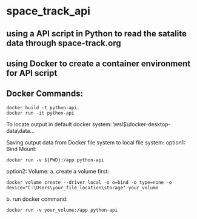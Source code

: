 # space_track_api
## using a API script in Python to read the satalite data through space-track.org
## using Docker to create a container environment for API script

## Docker Commands:
```
docker build -t python-api.
docker run -it python-api
```
To locate output in default docker system:
\\wsl$\docker-desktop-data\data\...


Saving output data from Docker file system to local file system:
option1: Bind Mount:
```
docker run -v ${PWD}:/app python-api
```
option2: Volume:
a. create a volume first:
```
docker volume create --driver local -o o=bind -o type=none -o device="C:\Users\your_file_location\storage" your_volume
```
b. run docker command:
```
docker run -v your_volume:/app python-api
```
